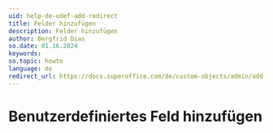 ```yaml
---
uid: help-de-udef-add-redirect
title: Felder hinzufügen
description: Felder hinzufügen
author: Bergfrid Dias
so.date: 01.16.2024
keywords:
so.topic: howto
language: de
redirect_url: https://docs.superoffice.com/de/custom-objects/admin/add-udef.html
---
```


# Benutzerdefiniertes Feld hinzufügen
